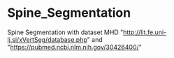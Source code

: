 # Spine_Segmentation

Spine Segmentation with dataset MHD "http://lit.fe.uni-lj.si/xVertSeg/database.php" and "https://pubmed.ncbi.nlm.nih.gov/30426400/"

